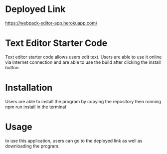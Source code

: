 # Deployed Link
https://webpack-editor-app.herokuapp.com/

# Text Editor Starter Code
Text editor starter code allows users edit text. Users are able to use it online via internet connection and are able to use the build after clicking the install button.

# Installation
Users are able to install the program by copying the repository then running npm run install in the terminal

# Usage
to use this application, users can go to the deployed link as well as downloading the program.
